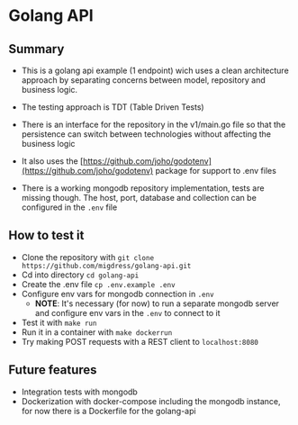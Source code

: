# Golang API

## Summary

* This is a golang api example (1 endpoint) wich uses a clean architecture
  approach by separating concerns between model, repository and business logic. 

* The testing approach is TDT (Table Driven Tests)

* There is an interface for the repository in the v1/main.go file so that the
  persistence can switch between technologies without affecting the business
  logic

* It also uses the
  [https://github.com/joho/godotenv](https://github.com/joho/godotenv) package
  for support to .env files

* There is a working mongodb repository implementation, tests are missing
  though. The host, port, database and collection can be configured in the `.env` file

## How to test it

* Clone the repository with `git clone https://github.com/migdress/golang-api.git`
* Cd into directory `cd golang-api`
* Create the .env file `cp .env.example .env`
* Configure env vars for mongodb connection in `.env`
    * **NOTE**: It's necessary (for now) to run a separate mongodb server and configure env vars in the `.env` to connect to it
* Test it with `make run`
* Run it in a container with `make dockerrun`
* Try making POST requests with a REST client to `localhost:8080`

## Future features

* Integration tests with mongodb
* Dockerization with docker-compose including the mongodb instance, for now there is a Dockerfile for the golang-api



